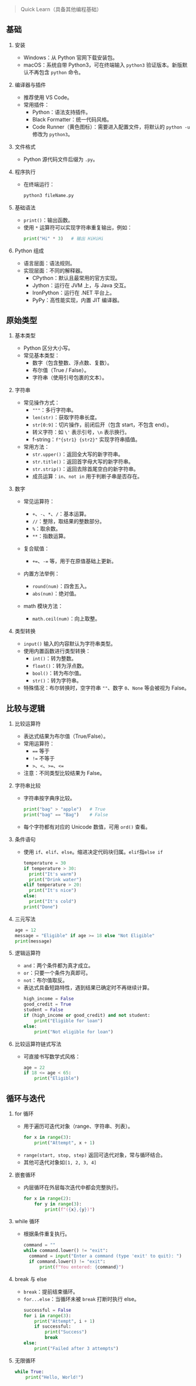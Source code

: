 > Quick Learn（具备其他编程基础）

## 基础

1. 安装

    - Windows：从 Python 官网下载安装包。
    - macOS：系统自带 Python3，可在终端输入 `python3` 验证版本。新版默认不再包含 `python` 命令。

2. 编译器与插件

    - 推荐使用 VS Code。
    - 常用插件：
        - Python：语法支持插件。
        - Black Formatter：统一代码风格。
        - Code Runner（黄色图标）：需要进入配置文件，将默认的 `python -u` 修改为 `python3`。

3. 文件格式

    - Python 源代码文件后缀为 `.py`。

4. 程序执行

    - 在终端运行：
        ```bash
        python3 fileName.py
        ```

5. 基础语法

    - `print()`：输出函数。
    - 使用 `*` 运算符可以实现字符串重复输出，例如：
        ```python
        print("Hi" * 3)   # 输出 HiHiHi
        ```

6. Python 组成

    - 语言层面：语法规则。
    - 实现层面：不同的解释器。
        - CPython：默认且最常用的官方实现。
        - Jython：运行在 JVM 上，与 Java 交互。
        - IronPython：运行在 .NET 平台上。
        - PyPy：高性能实现，内置 JIT 编译器。

## 原始类型

1. 基本类型

    - Python 区分大小写。
    - 常见基本类型：
        - 数字（包含整数、浮点数、复数）。
        - 布尔值（True / False）。
        - 字符串（使用引号包裹的文本）。

2. 字符串

    - 常见操作方式：
        - `"""`：多行字符串。
        - `len(str)`：获取字符串长度。
        - `str[0:9]`：切片操作，前闭后开（包含 start，不包含 end）。
        - 转义字符：如 `\'` 表示引号，`\n` 表示换行。
        - f-string：`f"{str1} {str2}"` 实现字符串插值。
    - 常用方法：
        - `str.upper()`：返回全大写的新字符串。
        - `str.title()`：返回首字母大写的新字符串。
        - `str.strip()`：返回去除首尾空白的新字符串。
        - 成员运算：`in`、`not in` 用于判断子串是否存在。

3. 数字

    - 常见运算符：
        - `+`、`-`、`*`、`/`：基本运算。
        - `//`：整除，取结果的整数部分。
        - `%`：取余数。
        - `**`：指数运算。
    - 复合赋值：
        - `+=`、`-=` 等，用于在原值基础上更新。
    - 内置方法举例：

        - `round(num)`：四舍五入。
        - `abs(num)`：绝对值。

    - math 模块方法：
        - `math.ceil(num)`：向上取整。

4. 类型转换

    - `input()` 输入的内容默认为字符串类型。
    - 使用内置函数进行类型转换：
        - `int()`：转为整数。
        - `float()`：转为浮点数。
        - `bool()`：转为布尔值。
        - `str()`：转为字符串。
    - 特殊情况：布尔转换时，空字符串 `""`、数字 `0`、`None` 等会被视为 False。

## 比较与逻辑

1. 比较运算符

    - 表达式结果为布尔值（True/False）。
    - 常用运算符：
        - `==` 等于
        - `!=` 不等于
        - `>`、`<`、`>=`、`<=`
    - 注意：不同类型比较结果为 False。

2. 字符串比较

    - 字符串按字典序比较。
        ```python
        print("bag" > "apple")   # True
        print("bag" == "Bag")    # False
        ```
    - 每个字符都有对应的 Unicode 数值，可用 `ord()` 查看。

3. 条件语句

    - 使用 `if`、`elif`、`else`。缩进决定代码块归属。`elif`指`else if`
        ```python
        temperature = 30
        if temperature > 30:
          print("It's warm")
          print("Drink water")
        elif temperature > 20:
          print("It's nice")
        else:
          print("It's cold")
        print("Done")
        ```

4. 三元写法

    ```python
    age = 12
    message = "Eligible" if age >= 18 else "Not Eligible"
    print(message)
    ```

5. 逻辑运算符

    - `and`：两个条件都为真才成立。
    - `or`：只要一个条件为真即可。
    - `not`：布尔值取反。
    - 表达式具备短路特性，遇到结果已确定时不再继续计算。
        ```python
        high_income = False
        good_credit = True
        student = False
        if (high_income or good_credit) and not student:
            print("Eligible for loan")
        else:
            print("Not eligible for loan")
        ```

6. 比较运算符链式写法

    - 可直接书写数学式风格：
        ```python
        age = 22
        if 18 <= age < 65:
            print("Eligible")
        ```

## 循环与迭代

1. for 循环

    - 用于遍历可迭代对象（range、字符串、列表）。
        ```python
        for x in range(3):
            print("Attempt", x + 1)
        ```
    - `range(start, stop, step)` 返回可迭代对象，常与循环结合。
    - 其他可迭代对象如`[1, 2, 3, 4]`

2. 嵌套循环

    - 内层循环在外层每次迭代中都会完整执行。
        ```python
        for x in range(2):
            for y in range(3):
                print(f"({x},{y})")
        ```

3. while 循环

    - 根据条件重复执行。
        ```python
        command = ""
        while command.lower() != "exit":
          command = input("Enter a command (type 'exit' to quit): ")
          if command.lower() != "exit":
              print(f"You entered: {command}")
        ```

4. break 与 else

    - `break`：提前结束循环。
    - `for...else`：当循环未被 `break` 打断时执行 else。
        ```python
        successful = False
        for i in range(3):
            print("Attempt", i + 1)
            if successful:
                print("Success")
                break
        else:
            print("Failed after 3 attempts")
        ```

5. 无限循环

    ```python
    while True:
        print("Hello, World!")
    ```
